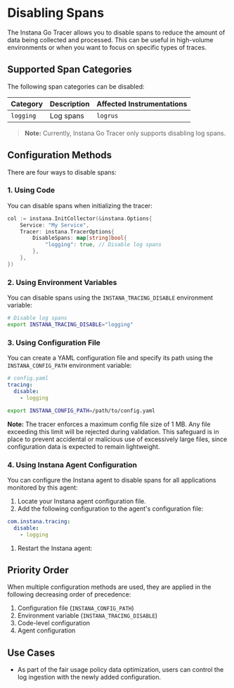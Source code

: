 # Disabling Spans

The Instana Go Tracer allows you to disable spans to reduce the amount of data being collected and processed. This can be useful in high-volume environments or when you want to focus on specific types of traces.

## Supported Span Categories

The following span categories can be disabled:

| Category  | Description | Affected Instrumentations |
| --------- | ----------- | ------------------------- |
| `logging` | Log spans   | `logrus`                  |

> **Note:** Currently, Instana Go Tracer only supports disabling log spans.

## Configuration Methods

There are four ways to disable spans:

### 1. Using Code

You can disable spans when initializing the tracer:

```go
col := instana.InitCollector(&instana.Options{
    Service: "My Service",
    Tracer: instana.TracerOptions{
        DisableSpans: map[string]bool{
            "logging": true, // Disable log spans
        },
    },
})
```

### 2. Using Environment Variables

You can disable spans using the `INSTANA_TRACING_DISABLE` environment variable:

```bash
# Disable log spans
export INSTANA_TRACING_DISABLE="logging"
```

### 3. Using Configuration File

You can create a YAML configuration file and specify its path using the `INSTANA_CONFIG_PATH` environment variable:

```yaml
# config.yaml
tracing:
  disable:
    - logging
```

```bash
export INSTANA_CONFIG_PATH=/path/to/config.yaml
```

**Note:** The tracer enforces a maximum config file size of 1 MB. Any file exceeding this limit will be rejected during validation. This safeguard is in place to prevent accidental or malicious use of excessively large files, since configuration data is expected to remain lightweight.

### 4. Using Instana Agent Configuration

You can configure the Instana agent to disable spans for all applications monitored by this agent:

1. Locate your Instana agent configuration file.
2. Add the following configuration to the agent's configuration file:
```yaml
com.instana.tracing:
  disable:
    - logging
```
1. Restart the Instana agent:

## Priority Order

When multiple configuration methods are used, they are applied in the following decreasing order of precedence:

1. Configuration file (`INSTANA_CONFIG_PATH`)
2. Environment variable (`INSTANA_TRACING_DISABLE`)
3. Code-level configuration
4. Agent configuration 

## Use Cases

- As part of the fair usage policy data optimization, users can control the log ingestion with the newly added configuration.